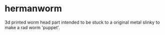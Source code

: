 hermanworm
==========

3d printed worm head part intended to be stuck to a original metal slinky to make a rad worm 'puppet'.
